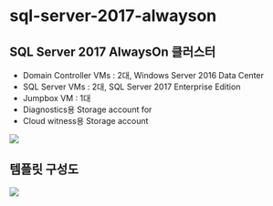 # sql-server-2017-alwayson

## SQL Server 2017 AlwaysOn 클러스터

* Domain Controller VMs : 2대, Windows Server 2016 Data Center
* SQL Server VMs : 2대, SQL Server 2017 Enterprise Edition
* Jumpbox VM : 1대
* Diagnostics용 Storage account for 
* Cloud witness용 Storage account

![](https://jyseongfileshare.blob.core.windows.net/images/CIL-AOAG-services.png)

## 템플릿 구성도

![](https://jyseongfileshare.blob.core.windows.net/images/CIL-AOAG-template.png)
